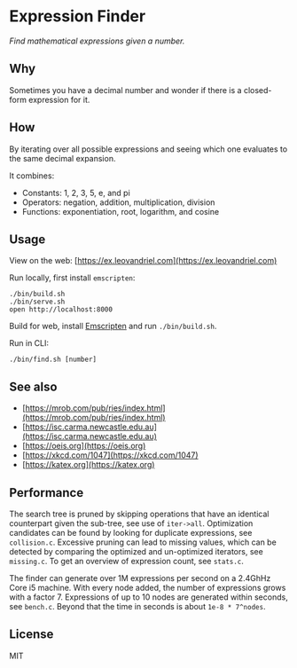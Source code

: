 # Expression Finder

*Find mathematical expressions given a number.*

## Why

Sometimes you have a decimal number and wonder if there is a closed-form expression for it.

## How

By iterating over all possible expressions and seeing which one evaluates to the same decimal expansion.

It combines:

- Constants: 1, 2, 3, 5, e, and pi
- Operators: negation, addition, multiplication, division
- Functions: exponentiation, root, logarithm, and cosine

## Usage

View on the web: [https://ex.leovandriel.com](https://ex.leovandriel.com)

Run locally, first install `emscripten`:

    ./bin/build.sh
    ./bin/serve.sh
    open http://localhost:8000

Build for web, install [Emscripten](https://emscripten.org) and run `./bin/build.sh`.

Run in CLI:

    ./bin/find.sh [number]

## See also

- [https://mrob.com/pub/ries/index.html](https://mrob.com/pub/ries/index.html)
- [https://isc.carma.newcastle.edu.au](https://isc.carma.newcastle.edu.au)
- [https://oeis.org](https://oeis.org)
- [https://xkcd.com/1047](https://xkcd.com/1047)
- [https://katex.org](https://katex.org)

## Performance

The search tree is pruned by skipping operations that have an identical counterpart given the sub-tree, see use of `iter->all`. Optimization candidates can be found by looking for duplicate expressions, see `collision.c`. Excessive pruning can lead to missing values, which can be detected by comparing the optimized and un-optimized iterators, see `missing.c`. To get an overview of expression count, see `stats.c`.

The finder can generate over 1M expressions per second on a 2.4GhHz Core i5 machine. With every node added, the number of expressions grows with a factor 7. Expressions of up to 10 nodes are generated within seconds, see `bench.c`. Beyond that the time in seconds is about `1e-8 * 7^nodes`.

## License

MIT
